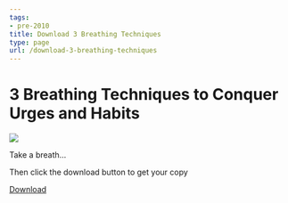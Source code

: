 ```yaml
---
tags:
- pre-2010
title: Download 3 Breathing Techniques
type: page
url: /download-3-breathing-techniques
---
```












# 3 Breathing Techniques to Conquer Urges and Habits








![](https://images.squarespace-cdn.com/content/v1/656e8d56424c0c6739af3e79/6e300e37-c40d-4e75-afdc-2de0f73531f5/breathing.png)








Take a breath…

Then click the download button to get your copy





[Download](/s/3-Breathing-Techniques-to-Conquer-Urges-and-Habits.pdf) 





